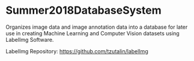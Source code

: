 # Summer2018DatabaseSystem

Organizes image data and image annotation data into a database for later use in creating Machine Learning and Computer Vision datasets using LabelImg Software.

LabelImg Repository: https://github.com/tzutalin/labelImg
